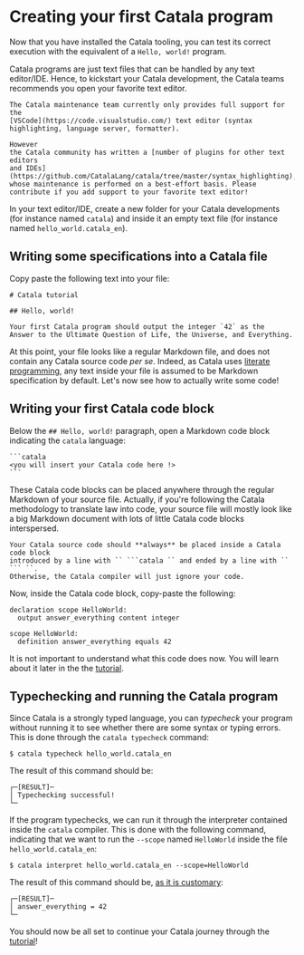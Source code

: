 # Creating your first Catala program

<div id="tock" data-block_title="Summary"></div>
<div id="tocw"></div>

Now that you have installed the Catala tooling, you can test its correct
execution with the equivalent of a `Hello, world!` program.

Catala programs are just text files that can be handled by any text editor/IDE.
Hence, to kickstart your Catala development, the Catala teams recommends you
open your favorite text editor.

~~~admonish info title="Text editor/IDE support"
The Catala maintenance team currently only provides full support for the
[VSCode](https://code.visualstudio.com/) text editor (syntax highlighting, language server, formatter).

However
the Catala community has written a [number of plugins for other text editors
and IDEs](https://github.com/CatalaLang/catala/tree/master/syntax_highlighting), whose maintenance is performed on a best-effort basis. Please contribute if you add support to your favorite text editor!
~~~

In your text editor/IDE, create a new folder for your Catala developments (for
instance named `catala`) and inside it an empty text file (for instance named
`hello_world.catala_en`).

## Writing some specifications into a Catala file

Copy paste the following text into your file:

```text
# Catala tutorial

## Hello, world!

Your first Catala program should output the integer `42` as the
Answer to the Ultimate Question of Life, the Universe, and Everything.
```

At this point, your file looks like a regular Markdown file, and does not
contain any Catala source code *per se*. Indeed, as Catala uses [literate
programming](https://en.wikipedia.org/wiki/Literate_programming), any text
inside your file is assumed to be Markdown specification by default. Let's now
see how to actually write some code!

## Writing your first Catala code block

Below the `## Hello, world!` paragraph, open a Markdown code block indicating
the `catala` language:

~~~text
```catala
<you will insert your Catala code here !>
```
~~~

These Catala code blocks can be placed anywhere through the regular Markdown of
your source file. Actually, if you're following the Catala methodology to
translate law into code, your source
file will mostly look like a big Markdown document with lots of little Catala
code blocks interspersed.

~~~admonish danger title="How to make sure your code is not ignored"
Your Catala source code should **always** be placed inside a Catala code block
introduced by a line with `` ```catala `` and ended by a line with `` ``` ``.
Otherwise, the Catala compiler will just ignore your code.
~~~

Now, inside the Catala code block, copy-paste the following:

```catala
declaration scope HelloWorld:
  output answer_everything content integer

scope HelloWorld:
  definition answer_everything equals 42
```

It is not important to understand what this code does now. You will learn about
it later in the the [tutorial](./2-0-tutorial.md).

## Typechecking and running the Catala program

Since Catala is a strongly typed language, you can *typecheck* your program
without running it to see whether there are some syntax or typing errors. This
is done through the `catala typecheck` command:

```test
$ catala typecheck hello_world.catala_en
```

The result of this command should be:

```text
┌─[RESULT]─
│ Typechecking successful!
└─
```

If the program typechecks, we can run it through the interpreter contained
inside the `catala` compiler. This is done with the following command, indicating
that we want to run the `--scope` named `HelloWorld` inside the file `hello_world.catala_en`:

```text
$ catala interpret hello_world.catala_en --scope=HelloWorld
```

The result of this command should be, [as it is
customary](https://simple.wikipedia.org/wiki/42_(answer)):

```text
┌─[RESULT]─
│ answer_everything = 42
└─
```

You should now be all set to continue your Catala journey through the
[tutorial](./2-0-tutorial.md)!
